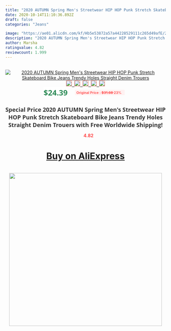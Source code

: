 ```yaml
---
title: "2020 AUTUMN Spring Men's Streetwear HIP HOP Punk Stretch Skateboard Bike Jeans Trendy Holes Straight Denim Trouers"
date: 2020-10-14T11:10:36.892Z
draft: false
categories: "Jeans"

image: "https://ae01.alicdn.com/kf/Hb5e53872a57a44228529111c265d49afE/2020-AUTUMN-Spring-Men-s-Streetwear-HIP-HOP-Punk-Stretch-Skateboard-Bike-Jeans-Trendy-Holes-Straight.jpg"
description: "2020 AUTUMN Spring Men's Streetwear HIP HOP Punk Stretch Skateboard Bike Jeans Trendy Holes Straight Denim Trouers"
author: Marsha
ratingvalue: 4.82
reviewcount: 1.999
---
```

<br>
<div style="text-align: center;">
<a href="https://s.click.aliexpress.com/e/_AdjT2H" target="_blank" rel="nofollow noopener noreferrer"><img alt="2020 AUTUMN Spring Men's Streetwear HIP HOP Punk Stretch Skateboard Bike Jeans Trendy Holes Straight Denim Trouers" class="magnifier-image" src="https://ae01.alicdn.com/kf/Hb5e53872a57a44228529111c265d49afE/2020-AUTUMN-Spring-Men-s-Streetwear-HIP-HOP-Punk-Stretch-Skateboard-Bike-Jeans-Trendy-Holes-Straight.jpg_640x640.jpg">
<br>
<img style="border:1px solid salmon" src="https://ae01.alicdn.com/kf/Hb5e53872a57a44228529111c265d49afE/2020-AUTUMN-Spring-Men-s-Streetwear-HIP-HOP-Punk-Stretch-Skateboard-Bike-Jeans-Trendy-Holes-Straight.jpg_120x120.jpg">&nbsp;&nbsp;<img style="border:1px solid salmon" src="https://ae01.alicdn.com/kf/H9242b8979d7141f0b0da9f2aed4fb346H/2020-AUTUMN-Spring-Men-s-Streetwear-HIP-HOP-Punk-Stretch-Skateboard-Bike-Jeans-Trendy-Holes-Straight.jpg_120x120.jpg">&nbsp;&nbsp;<img style="border:1px solid salmon" src="https://ae01.alicdn.com/kf/H44cbad55372c4ae7870475e3c89f1b1eH/2020-AUTUMN-Spring-Men-s-Streetwear-HIP-HOP-Punk-Stretch-Skateboard-Bike-Jeans-Trendy-Holes-Straight.jpg_120x120.jpg">&nbsp;&nbsp;<img style="border:1px solid salmon" src="_120x120.jpg">&nbsp;&nbsp;<img style="border:1px solid salmon" src="https://ae01.alicdn.com/kf/H5aa219440fbd42c8a5b69db6aa8252faX/2020-AUTUMN-Spring-Men-s-Streetwear-HIP-HOP-Punk-Stretch-Skateboard-Bike-Jeans-Trendy-Holes-Straight.jpg_120x120.jpg"></a></div><br0>
<div style="text-align: center;"><span style="background-color: white; border: 0px; box-sizing: border-box; color: seagreen; display: inline-block; font-family: &quot;open sans&quot; , &quot;arial&quot; , &quot;helvetica&quot; , sans-serif , &quot;heiti&quot;; font-size: 24px; font-stretch: inherit; font-weight: 700; line-height: inherit; margin: 0px 10px 0px 0px; padding: 0px; vertical-align: middle;">$24.39 </span>
<span style="background: rgb(255 , 241 , 241); border-radius: 3px; border: 0px; box-sizing: border-box; color: #ff4747; display: inline-block; font-family: inherit; font-size: 12px; font-stretch: inherit; font-style: inherit; font-variant: inherit; font-weight: 600; line-height: inherit; margin: 0px; padding: 2px 5px; transform: scale(0.9); vertical-align: middle;">Original Price : <b style="text-decoration: line-through;">$31.68 </b> 23%&nbsp;&nbsp;</span></div>
<h1 style="color: #333333; display: inline-block; font-family: &quot;open sans&quot; , &quot;arial&quot; , &quot;helvetica&quot; , sans-serif , &quot;heiti&quot;; font-size: 18px; font-stretch: inherit; font-weight: 700; text-align: center;">Special Price 2020 AUTUMN Spring Men's Streetwear HIP HOP Punk Stretch Skateboard Bike Jeans Trendy Holes Straight Denim Trouers with Free Worldwide Shipping!</h1>
<div style="color: #ff4747; text-align: center;">
<img src="https://4.bp.blogspot.com/-M0ZcTcb-5uY/XleCXlxnR4I/AAAAAAAAAEc/OrjgMkXV1oMQFaCRZj5HQwOCBcu3w1FegCPcBGAYYCw/s1600/star.png" style="height: 15px;">&nbsp;<b>4.82</b></div>
<div class="button_cont" align="center"><a class="buynow_a" href="https://s.click.aliexpress.com/e/_AdjT2H" target="_blank" rel="nofollow noopener noreferrer"><H1>Buy on AliExpress</H1></a></div><br>
<div class="separator" style="clear: both; text-align: center;">
<img src="https://lh3.googleusercontent.com/-pTy5HemUv9M/XlePHvY0dAI/AAAAAAAAAE4/0nX5iRUoIWY8eMW9Dpxeirr157OZliDIgCLcBGAsYHQ/s1600/badge.gif" width="480">
</div>
